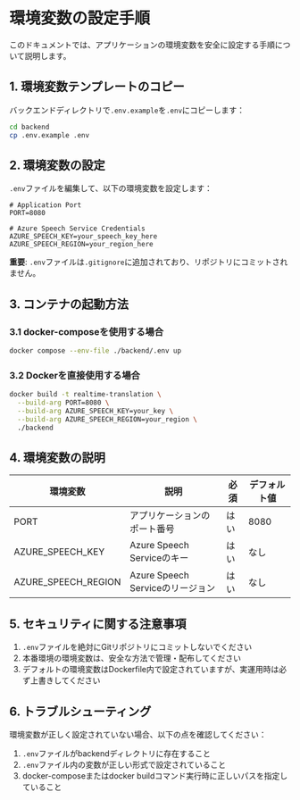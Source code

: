 # 環境変数の設定手順

このドキュメントでは、アプリケーションの環境変数を安全に設定する手順について説明します。

## 1. 環境変数テンプレートのコピー

バックエンドディレクトリで`.env.example`を`.env`にコピーします：

```bash
cd backend
cp .env.example .env
```

## 2. 環境変数の設定

`.env`ファイルを編集して、以下の環境変数を設定します：

```plaintext
# Application Port
PORT=8080

# Azure Speech Service Credentials
AZURE_SPEECH_KEY=your_speech_key_here
AZURE_SPEECH_REGION=your_region_here
```

**重要**: `.env`ファイルは`.gitignore`に追加されており、リポジトリにコミットされません。

## 3. コンテナの起動方法

### 3.1 docker-composeを使用する場合

```bash
docker compose --env-file ./backend/.env up
```

### 3.2 Dockerを直接使用する場合

```bash
docker build -t realtime-translation \
  --build-arg PORT=8080 \
  --build-arg AZURE_SPEECH_KEY=your_key \
  --build-arg AZURE_SPEECH_REGION=your_region \
  ./backend
```

## 4. 環境変数の説明

| 環境変数 | 説明 | 必須 | デフォルト値 |
|----------|------|------|--------------|
| PORT | アプリケーションのポート番号 | はい | 8080 |
| AZURE_SPEECH_KEY | Azure Speech Serviceのキー | はい | なし |
| AZURE_SPEECH_REGION | Azure Speech Serviceのリージョン | はい | なし |

## 5. セキュリティに関する注意事項

1. `.env`ファイルを絶対にGitリポジトリにコミットしないでください
2. 本番環境の環境変数は、安全な方法で管理・配布してください
3. デフォルトの環境変数はDockerfile内で設定されていますが、実運用時は必ず上書きしてください

## 6. トラブルシューティング

環境変数が正しく設定されていない場合、以下の点を確認してください：

1. `.env`ファイルがbackendディレクトリに存在すること
2. `.env`ファイル内の変数が正しい形式で設定されていること
3. docker-composeまたはdocker buildコマンド実行時に正しいパスを指定していること